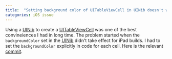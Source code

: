 ```yaml
---
title:  "Setting background color of UITableViewCell in UINib doesn't work for iPad"
categories: iOS issue
---
```

Using a [UINib][UINib] to create a [UITableViewCell][UITableViewCell] was one of the best convineiences I had in long time. The problem started when the `backgroundColor` set in the [UINib][UINib] didn't take effect for iPad builds.
I had to set the `backgroundColor` explicitly in code for each cell.
Here is the relevant [commit](https://github.com/mx4492/wily/commit/dddca4fd5188c030d45d766888bd70e50bd3ee7f).

[UINib]: https://developer.apple.com/library/prerelease/ios/documentation/UIKit/Reference/UINib_Ref/index.html
[UITableViewCell]: https://developer.apple.com/library/prerelease/ios/documentation/UIKit/Reference/UITableViewCell_Class/index.html
